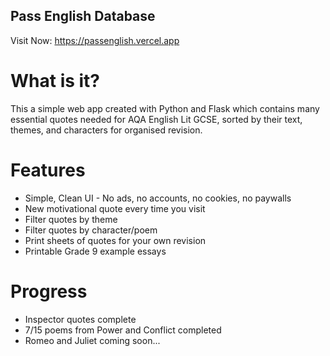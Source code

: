 ## Pass English Database

Visit Now: https://passenglish.vercel.app

# What is it?
This a simple web app created with Python and Flask which contains many essential quotes needed for AQA English Lit GCSE, sorted by their text, themes, and characters for organised revision. 

# Features
+ Simple, Clean UI - No ads, no accounts, no cookies, no paywalls
+ New motivational quote every time you visit
+ Filter quotes by theme
+ Filter quotes by character/poem
+ Print sheets of quotes for your own revision
+ Printable Grade 9 example essays

# Progress
+ Inspector quotes complete
+ 7/15 poems from Power and Conflict completed
+ Romeo and Juliet coming soon...

